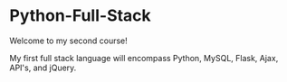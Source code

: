 # Python-Full-Stack

Welcome to my second course! 

My first full stack language will encompass Python, MySQL, Flask, Ajax, API's, and jQuery.

